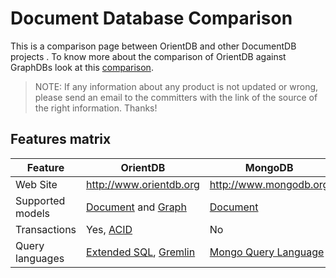 # Document Database Comparison

This is a comparison page between OrientDB and other DocumentDB projects . To know more about the comparison of OrientDB against GraphDBs look at this [comparison](GraphDB-Comparison.md).

>NOTE: If any information about any product is not updated or wrong, please send an email to the committers with the link of the source of the right information. Thanks!

## Features matrix

|Feature|OrientDB|MongoDB|CouchDB|
|-------|--------|-------|-------|
|Web Site|http://www.orientdb.org|http://www.mongodb.org|http://www.couchdb.org|
|Supported models|[Document](http://en.wikipedia.org/wiki/Document-oriented_database) and [Graph](http://en.wikipedia.org/wiki/Graph_database)|[Document](http://en.wikipedia.org/wiki/Document-oriented_database)|[Document](http://en.wikipedia.org/wiki/Document-oriented_database)|
|Transactions|Yes, [ACID](http://en.wikipedia.org/wiki/ACID)|No|Yes, [ACID](http://en.wikipedia.org/wiki/ACID)|
|Query languages|[Extended SQL](SQL.md), [Gremlin](https://github.com/tinkerpop/gremlin/wiki)|[Mongo Query Language](http://www.mongodb.org/display/DOCS/Querying)|[Non supported, JS API](http://sitr.us/2009/06/30/database-queries-the-couchdb-way.html)|

